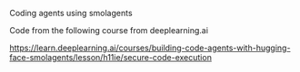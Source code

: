 Coding agents using smolagents

Code from the following course from deeplearning.ai

https://learn.deeplearning.ai/courses/building-code-agents-with-hugging-face-smolagents/lesson/h11ie/secure-code-execution

